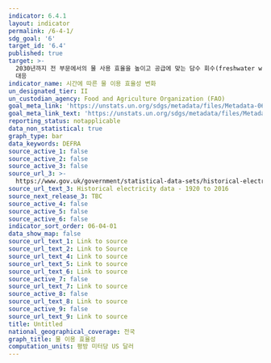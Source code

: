```yaml
---
indicator: 6.4.1
layout: indicator
permalink: /6-4-1/
sdg_goal: '6'
target_id: '6.4'
published: true
target: >-
  2030년까지 전 부문에서의 물 사용 효율을 높이고 공급에 맞는 담수 회수(freshwater withdrawals) 및 공급으로 물 부족에
  대응
indicator_name: 시간에 따른 물 이용 효율성 변화
un_designated_tier: II
un_custodian_agency: Food and Agriculture Organization (FAO)
goal_meta_link: 'https://unstats.un.org/sdgs/metadata/files/Metadata-06-04-01.pdf'
goal_meta_link_text: 'https://unstats.un.org/sdgs/metadata/files/Metadata-06-04-01.pdf'
reporting_status: notapplicable
data_non_statistical: true
graph_type: bar
data_keywords: DEFRA
source_active_1: false
source_active_2: false
source_active_3: false
source_url_3: >-
  https://www.gov.uk/government/statistical-data-sets/historical-electricity-data-1920-to-2011
source_url_text_3: Historical electricity data - 1920 to 2016
source_next_release_3: TBC
source_active_4: false
source_active_5: false
source_active_6: false
indicator_sort_order: 06-04-01
data_show_map: false
source_url_text_1: Link to source
source_url_text_2: Link to Source
source_url_text_4: Link to source
source_url_text_5: Link to source
source_url_text_6: Link to source
source_active_7: false
source_url_text_7: Link to source
source_active_8: false
source_url_text_8: Link to source
source_active_9: false
source_url_text_9: Link to source
title: Untitled
national_geographical_coverage: 전국
graph_title: 물 이용 효율성
computation_units: 평방 미터당 US 달러
---
```

